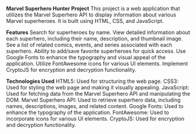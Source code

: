 **Marvel Superhero Hunter Project**
This project is a web application that utilizes the Marvel Superhero API to display information about various Marvel superheroes. It is built using HTML, CSS, and JavaScript.

**Features**
Search for superheroes by name.
View detailed information about each superhero, including their name, description, and thumbnail image.
See a list of related comics, events, and series associated with each superhero.
Ability to add/save favorite superheroes for quick access.
Use Google Fonts to enhance the typography and visual appeal of the application.
Utilize FontAwesome icons for various UI elements.
Implement CryptoJS for encryption and decryption functionality.

**Technologies Used**
HTML5: Used for structuring the web page.
CSS3: Used for styling the web page and making it visually appealing.
JavaScript: Used for fetching data from the Marvel Superhero API and manipulating the DOM.
Marvel Superhero API: Used to retrieve superhero data, including names, descriptions, images, and related content.
Google Fonts: Used to enhance the typography of the application.
FontAwesome: Used to incorporate icons for various UI elements.
CryptoJS: Used for encryption and decryption functionality.
